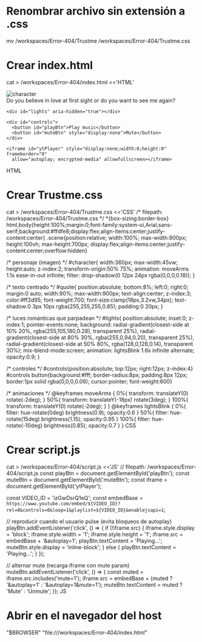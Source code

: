 # Renombrar archivo sin extensión a .css
mv /workspaces/Error-404/Trustme /workspaces/Error-404/Trustme.css

# Crear index.html
cat > /workspaces/Error-404/index.html <<'HTML'
<!doctype html>
<html lang="es">
<head>
  <meta charset="utf-8">
  <meta name="viewport" content="width=device-width,initial-scale=1">
  <title>Error 404 — Love</title>
  <link rel="stylesheet" href="Trustme.css">
</head>
<body>
  <div class="scene">
    <img id="character" src="character.png" alt="character">
    <div id="quote">Do you believe in love at first sight or do you want to see me again?</div>

    <div id="lights" aria-hidden="true"></div>

    <div id="controls">
      <button id="playBtn">Play music</button>
      <button id="muteBtn" style="display:none">Mute</button>
    </div>

    <iframe id="ytPlayer" style="display:none;width:0;height:0" frameborder="0"
      allow="autoplay; encrypted-media" allowfullscreen></iframe>
  </div>

  <script src="script.js"></script>
</body>
</html>
HTML

# Crear Trustme.css
cat > /workspaces/Error-404/Trustme.css <<'CSS'
/* filepath: /workspaces/Error-404/Trustme.css */
*{box-sizing:border-box}
html,body{height:100%;margin:0;font-family:system-ui,Arial,sans-serif;background:#ffdfe8;display:flex;align-items:center;justify-content:center}
.scene{position:relative; width:100%; max-width:900px; height:100vh; max-height:700px; display:flex;align-items:center;justify-content:center;overflow:hidden}

/* personaje (imagen) */
#character{
  width:360px; max-width:45vw; height:auto; z-index:2;
  transform-origin:50% 75%;
  animation: moveArms 1.1s ease-in-out infinite;
  filter: drop-shadow(0 12px 24px rgba(0,0,0,0.18));
}

/* texto centrado */
#quote{
  position:absolute; bottom:8%; left:0; right:0; margin:0 auto;
  width:90%; max-width:900px; text-align:center; z-index:3;
  color:#ff2d95; font-weight:700; font-size:clamp(18px,3.2vw,34px);
  text-shadow:0 3px 10px rgba(255,255,255,0.85); padding:0 20px;
}

/* luces románticas que parpadean */
#lights{
  position:absolute; inset:0; z-index:1; pointer-events:none;
  background:
    radial-gradient(closest-side at 10% 20%, rgba(255,105,180,0.28), transparent 25%),
    radial-gradient(closest-side at 80% 30%, rgba(255,0,94,0.20), transparent 25%),
    radial-gradient(closest-side at 50% 80%, rgba(128,0,128,0.14), transparent 30%);
  mix-blend-mode:screen;
  animation: lightsBlink 1.6s infinite alternate;
  opacity:0.9;
}

/* controles */
#controls{position:absolute; top:12px; right:12px; z-index:4}
#controls button{background:#fff; border-radius:8px; padding:8px 12px; border:1px solid rgba(0,0,0,0.06); cursor:pointer; font-weight:600}

/* animaciones */
@keyframes moveArms {
  0%{ transform: translateY(0) rotate(-2deg); }
  50%{ transform: translateY(-18px) rotate(3deg); }
  100%{ transform: translateY(0) rotate(-2deg); }
}
@keyframes lightsBlink {
  0%{ filter: hue-rotate(0deg) brightness(0.9); opacity:0.6 }
  50%{ filter: hue-rotate(15deg) brightness(1.15); opacity:0.95 }
  100%{ filter: hue-rotate(-10deg) brightness(0.85); opacity:0.7 }
}
CSS

# Crear script.js
cat > /workspaces/Error-404/script.js <<'JS'
// filepath: /workspaces/Error-404/script.js
const playBtn = document.getElementById('playBtn');
const muteBtn = document.getElementById('muteBtn');
const iframe = document.getElementById('ytPlayer');

const VIDEO_ID = 'izGwDsrQ1eQ';
const embedBase = `https://www.youtube.com/embed/${VIDEO_ID}?rel=0&controls=0&loop=1&playlist=${VIDEO_ID}&enablejsapi=1`;

// reproducir cuando el usuario pulse (evita bloqueos de autoplay)
playBtn.addEventListener('click', () => {
  if (!iframe.src) {
    iframe.style.display = 'block';
    iframe.style.width = '1';
    iframe.style.height = '1';
    iframe.src = embedBase + '&autoplay=1';
    playBtn.textContent = 'Playing...';
    muteBtn.style.display = 'inline-block';
  } else {
    playBtn.textContent = 'Playing...';
  }
});

// alternar mute (recarga iframe con mute param)
muteBtn.addEventListener('click', () => {
  const muted = iframe.src.includes('mute=1');
  iframe.src = embedBase + (muted ? '&autoplay=1' : '&autoplay=1&mute=1');
  muteBtn.textContent = muted ? 'Mute' : 'Unmute';
});
JS

# Abrir en el navegador del host
"$BROWSER" "file:///workspaces/Error-404/index.html"
